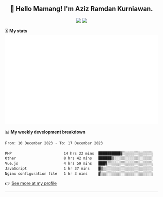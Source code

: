 <h2 align="center">👋 Hello Mamang! I'm Aziz Ramdan Kurniawan.</h2>  
<p align="center">
  <img src="https://komarev.com/ghpvc/?username=azizramdan">
  <img src="https://wakatime.com/badge/user/90056fa0-4c31-4eca-954e-2a3ac05896f9.svg">
</p>
    
⏳ **My stats**  
![](https://raw.githubusercontent.com/azizramdan/github-stats/master/generated/overview.svg#gh-dark-mode-only)

📊 **My weekly development breakdown**
<!--START_SECTION:waka-->

```txt
From: 10 December 2023 - To: 17 December 2023

PHP                        14 hrs 22 mins  ██████████▓░░░░░░░░░░░░░░   42.34 %
Other                      8 hrs 42 mins   ██████▒░░░░░░░░░░░░░░░░░░   25.65 %
Vue.js                     4 hrs 59 mins   ███▓░░░░░░░░░░░░░░░░░░░░░   14.72 %
JavaScript                 1 hr 37 mins    █▒░░░░░░░░░░░░░░░░░░░░░░░   04.78 %
Nginx configuration file   1 hr 3 mins     ▓░░░░░░░░░░░░░░░░░░░░░░░░   03.13 %
```

<!--END_SECTION:waka-->
👉 [See more at my profile](https://wakatime.com/@azizramdan)
***
